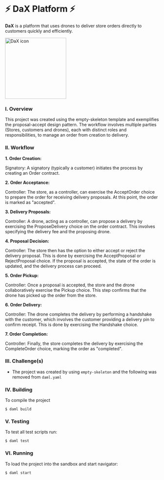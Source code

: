 # ⚡ DaX Platform ⚡

**DaX** is a platform that uses drones to deliver store orders directly to customers quickly and efficiently.

<img src="https://github.com/Nightoh/DroneDeliveryApp/assets/24417041/83e2f27a-5332-4dce-b1c5-e68af6746a6c" alt="DaX icon" width="200"/>


### I. Overview 
This project was created using the empty-skeleton template and exemplifies the proposal-accept design pattern. The workflow involves multiple parties (Stores, customers and drones), each with distinct roles and responsibilities, to manage an order from creation to delivery.

### II. Workflow

**1. Order Creation:**

  Signatory: A signatory (typically a customer) initiates the process by creating an Order contract.

**2. Order Acceptance:**

  Controller: The store, as a controller, can exercise the AcceptOrder choice to prepare the order for receiving delivery proposals. At this point, the order is marked as "accepted".

**3. Delivery Proposals:**

  Controller: A drone, acting as a controller, can propose a delivery by exercising the ProposeDelivery choice on the order contract. This involves specifying the delivery fee and the proposing drone.

**4. Proposal Decision:**

  Controller: The store then has the option to either accept or reject the delivery proposal. This is done by exercising the AcceptProposal or RejectProposal choice.
If the proposal is accepted, the state of the order is updated, and the delivery process can proceed.

**5. Order Pickup:**

  Controller: Once a proposal is accepted, the store and the drone collaboratively exercise the Pickup choice. This step confirms that the drone has picked up the order from the store.

**6. Order Delivery:**

  Controller: The drone completes the delivery by performing a handshake with the customer, which involves the customer providing a delivery pin to confirm receipt. This is done by exercising the Handshake choice.

**7. Order Completion:**

  Controller: Finally, the store completes the delivery by exercising the CompleteOrder choice, marking the order as "completed".

### III. Challenge(s)

* The project was created by using `empty-skeleton` and the following was removed from `daml.yaml`


### IV. Building
To compile the project
```
$ daml build
```

### V. Testing
To test all test scripts run:
```
$ daml test
```

### VI. Running
To load the project into the sandbox and start navigator:
```
$ daml start
```
